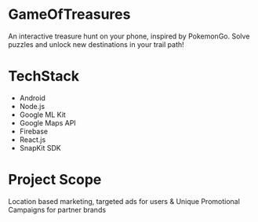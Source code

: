 # GameOfTreasures
An interactive treasure hunt on your phone, inspired by PokemonGo. Solve puzzles and unlock new destinations in your trail path!

# TechStack
- Android
- Node.js
- Google ML Kit
- Google Maps API
- Firebase
- React.js
- SnapKit SDK

# Project Scope
Location based marketing, targeted ads for users &
Unique Promotional Campaigns for partner brands
